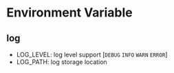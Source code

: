 ---
---

# Environment Variable

## log

- LOG_LEVEL: log level support [`DEBUG`  `INFO`  `WARN`  `ERROR`]
- LOG_PATH: log storage location

